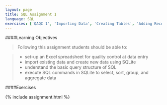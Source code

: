 ```yaml
---
layout: page
title: SQL Assignment 1
language: SQL
exercises: ['QAQC 1', 'Importing Data', 'Creating Tables', 'Adding Records', 'Updating Records', 'Basic Queries', 'Filtering', 'Sorting', 'Distinct', 'Missing Data', 'Grouping', 'Aggregation 1', 'Aggregation 2']
---
```


####Learning Objectives

> Following this assignment students should be able to:

> - set-up an Excel spreadsheet for quality control at data entry
> - import existing data and create new data using SQLite
> - understand the basic query structure of SQL
> - execute SQL commands in SQLite to select, sort, group, and aggregate data

####Exercises

{% include assignment.html %}
